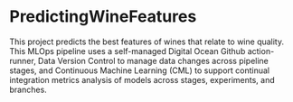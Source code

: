 # PredictingWineFeatures

This project predicts the best features of wines that relate to wine quality. This MLOps pipeline uses a self-managed Digital Ocean Github action-runner, Data Version Control to manage data changes across pipeline stages, and Continuous Machine Learning (CML) to support continual integration metrics analysis of models across stages, experiments, and branches.

